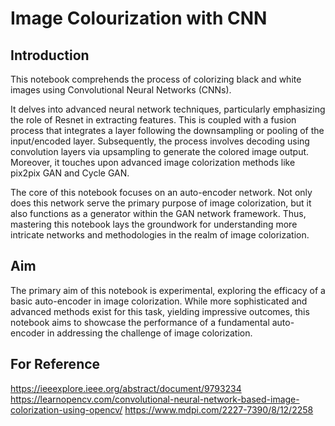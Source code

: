 # Image Colourization with CNN

## Introduction

This notebook comprehends the process of colorizing black and white images using Convolutional Neural Networks (CNNs).

It delves into advanced neural network techniques, particularly emphasizing the role of Resnet in extracting features. This is coupled with a fusion process that integrates a layer following the downsampling or pooling of the input/encoded layer. Subsequently, the process involves decoding using convolution layers via upsampling to generate the colored image output. Moreover, it touches upon advanced image colorization methods like pix2pix GAN and Cycle GAN.

The core of this notebook focuses on an auto-encoder network. Not only does this network serve the primary purpose of image colorization, but it also functions as a generator within the GAN network framework. Thus, mastering this notebook lays the groundwork for understanding more intricate networks and methodologies in the realm of image colorization.

## Aim

The primary aim of this notebook is experimental, exploring the efficacy of a basic auto-encoder in image colorization. While more sophisticated and advanced methods exist for this task, yielding impressive outcomes, this notebook aims to showcase the performance of a fundamental auto-encoder in addressing the challenge of image colorization.

## For Reference

https://ieeexplore.ieee.org/abstract/document/9793234
https://learnopencv.com/convolutional-neural-network-based-image-colorization-using-opencv/
https://www.mdpi.com/2227-7390/8/12/2258

